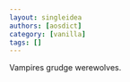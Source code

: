 ```yaml
---
layout: singleidea
authors: [aosdict]
category: [vanilla]
tags: []
---
```

Vampires grudge werewolves.
